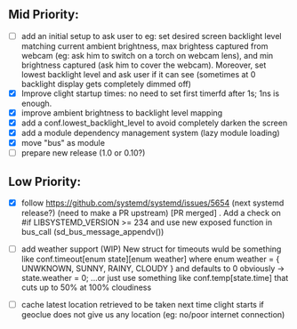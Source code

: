## Mid Priority:
- [ ] add an initial setup to ask user to eg: set desired screen backlight level matching current ambient brightness, max brightess captured from webcam (eg: ask him to switch on a torch on webcam lens), and min brightness captured (ask him to cover the webcam). Moreover, set lowest backlight level and ask user if it can see (sometimes at 0 backlight display gets completely dimmed off)
- [x] Improve clight startup times: no need to set first timerfd after 1s; 1ns is enough.
- [x] improve ambient brightness to backlight level mapping
- [x] add a conf.lowest_backlight_level to avoid completely darken the screen
- [x] add a module dependency management system (lazy module loading)
- [x] move "bus" as module
- [ ] prepare new release (1.0 or 0.10?)

## Low Priority:
- [x] follow https://github.com/systemd/systemd/issues/5654 (next systemd release?) (need to make a PR upstream) [PR merged] . Add a check on #if LIBSYSTEMD_VERSION >= 234 and use new exposed function in bus_call (sd_bus_message_appendv())
- [ ] add weather support (WIP) New struct for timeouts wuld be something like conf.timeout[enum state][enum weather] where enum weather = { UNWKNOWN, SUNNY, RAINY, CLOUDY } and defaults to 0 obviously -> state.weather = 0; ...or just use something like conf.temp[state.time] that cuts up to 50% at 100% cloudiness 
- [ ] cache latest location retrieved to be taken next time clight starts if geoclue does not give us any location (eg: no/poor internet connection)

